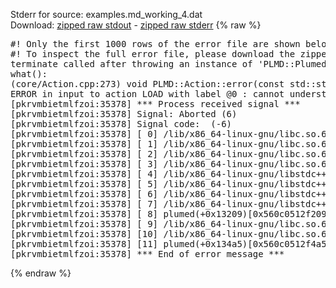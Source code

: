 Stderr for source:  examples.md_working_4.dat   
Download: [zipped raw stdout](examples.md_working_4.dat.plumed.stdout.txt.zip) - [zipped raw stderr](examples.md_working_4.dat.plumed.stderr.txt.zip) 
{% raw %}
<pre>
#! Only the first 1000 rows of the error file are shown below
#! To inspect the full error file, please download the zipped raw stderr file above
terminate called after throwing an instance of 'PLMD::Plumed::ExceptionError'
what():
(core/Action.cpp:273) void PLMD::Action::error(const std::string&) const
ERROR in input to action LOAD with label @0 : cannot understand the following words from the input line : GLOBAL
[pkrvmbietmlfzoi:35378] *** Process received signal ***
[pkrvmbietmlfzoi:35378] Signal: Aborted (6)
[pkrvmbietmlfzoi:35378] Signal code:  (-6)
[pkrvmbietmlfzoi:35378] [ 0] /lib/x86_64-linux-gnu/libc.so.6(+0x45330)[0x7f7a42645330]
[pkrvmbietmlfzoi:35378] [ 1] /lib/x86_64-linux-gnu/libc.so.6(pthread_kill+0x11c)[0x7f7a4269eb2c]
[pkrvmbietmlfzoi:35378] [ 2] /lib/x86_64-linux-gnu/libc.so.6(gsignal+0x1e)[0x7f7a4264527e]
[pkrvmbietmlfzoi:35378] [ 3] /lib/x86_64-linux-gnu/libc.so.6(abort+0xdf)[0x7f7a426288ff]
[pkrvmbietmlfzoi:35378] [ 4] /lib/x86_64-linux-gnu/libstdc++.so.6(+0xa5ff5)[0x7f7a42aa5ff5]
[pkrvmbietmlfzoi:35378] [ 5] /lib/x86_64-linux-gnu/libstdc++.so.6(+0xbb0da)[0x7f7a42abb0da]
[pkrvmbietmlfzoi:35378] [ 6] /lib/x86_64-linux-gnu/libstdc++.so.6(_ZSt10unexpectedv+0x0)[0x7f7a42aa5a55]
[pkrvmbietmlfzoi:35378] [ 7] /lib/x86_64-linux-gnu/libstdc++.so.6(+0xa5a6f)[0x7f7a42aa5a6f]
[pkrvmbietmlfzoi:35378] [ 8] plumed(+0x13209)[0x560c0512f209]
[pkrvmbietmlfzoi:35378] [ 9] /lib/x86_64-linux-gnu/libc.so.6(+0x2a1ca)[0x7f7a4262a1ca]
[pkrvmbietmlfzoi:35378] [10] /lib/x86_64-linux-gnu/libc.so.6(__libc_start_main+0x8b)[0x7f7a4262a28b]
[pkrvmbietmlfzoi:35378] [11] plumed(+0x134a5)[0x560c0512f4a5]
[pkrvmbietmlfzoi:35378] *** End of error message ***
</pre>
{% endraw %}
